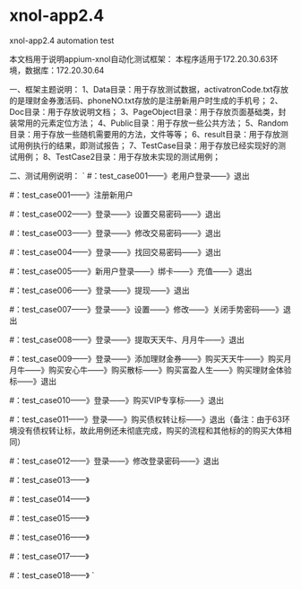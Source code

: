 # xnol-app2.4
xnol-app2.4 automation test

本文档用于说明appium-xnol自动化测试框架：
本程序适用于172.20.30.63环境，数据库：172.20.30.64


一、框架主题说明：
1、Data目录：用于存放测试数据，activatronCode.txt存放的是理财金券激活码、phoneNO.txt存放的是注册新用户时生成的手机号；
2、Doc目录：用于存放说明文档；
3、PageObject目录：用于存放页面基础类，封装常用的元素定位方法；
4、Public目录：用于存放一些公共方法；
5、Random目录：用于存放一些随机需要用的方法，文件等等；
6、result目录：用于存放测试用例执行的结果，即测试报告；
7、TestCase目录：用于存放已经实现好的测试用例；
8、TestCase2目录：用于存放未实现的测试用例；

二、测试用例说明：
`
#：test_case001——》老用户登录——》退出

#：test_case001——》注册新用户
    
#：test_case002——》登录——》设置交易密码——》退出
    
#：test_case003——》登录——》修改交易密码——》退出
    
#：test_case004——》登录——》找回交易密码——》退出

#：test_case005——》新用户登录——》绑卡——》充值——》退出

#：test_case006——》登录——》提现——》退出

#：test_case007——》登录——》设置——》修改——》关闭手势密码——》退出

#：test_case008——》登录——》提取天天牛、月月牛——》退出

#：test_case009——》登录——》添加理财金券——》购买天天牛——》购买月月牛——》购买安心牛——》购买散标——》购买富盈人生——》购买理财金体验标——》退出
    
#：test_case010——》登录——》购买VIP专享标——》退出
    
#：test_case011——》登录——》购买债权转让标——》退出（备注：由于63环境没有债权转让标，故此用例还未彻底完成，购买的流程和其他标的的购买大体相同）
    
#：test_case012——》登录——》修改登录密码——》退出
    
#：test_case013——》

#：test_case014——》

#：test_case015——》

#：test_case016——》

#：test_case017——》
    
#：test_case018——》
`